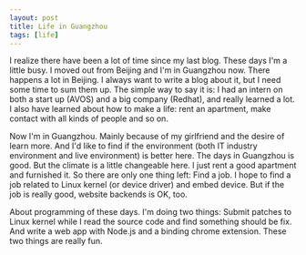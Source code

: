 ```yaml
---
layout: post
title: Life in Guangzhou
tags: [life]
---
```


I realize there have been a lot of time since my last blog. These days I'm a little busy. I moved out from Beijing and I'm in Guangzhou now. There happens a lot in Beijing. I always want to write a blog about it, but I need some time to sum them up. The simple way to say it is: I had an intern on both a start up (AVOS) and a big company (Redhat), and really learned a lot. I also have learned about how to make a life: rent an apartment, make contact with all kinds of people and so on.

Now I'm in Guangzhou. Mainly because of my girlfriend and the desire of learn more. And I'd like to find if the environment (both IT industry environment and live environment) is better here. The days in Guangzhou is good. But the climate is a little changeable here. I just rent a good apartment and furnished it. So there are only one thing left: Find a job. I hope to find a job related to Linux kernel (or device driver) and embed device. But if the job is really good, website backends is OK, too.

About programming of these days. I'm doing two things: Submit patches to Linux kernel while I read the source code and find something should be fix. And write a web app with Node.js and a binding chrome extension. These two things are really fun.
